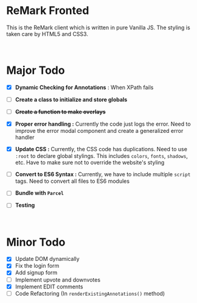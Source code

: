 # ReMark Fronted

This is the ReMark client which is written in pure Vanilla JS. The styling is taken care by HTML5 and CSS3. 

<br>

# Major Todo

- [x] **Dynamic Checking for Annotations** : When XPath fails

- [ ] **Create a class to initialize and store globals**

- [ ] ~~**Create a function to make overlays**~~

- [x] **Proper error handling :** Currently the code just logs the error. Need to improve the error modal component and create a generalized error handler

- [x] **Update CSS :** Currently, the CSS code has duplications. Need to use `:root` to declare global stylings. This includes `colors`, `fonts`, `shadows`, etc. Have to make sure not to override the website's styling

- [ ] **Convert to ES6 Syntax :** Currently, we have to include multiple `script` tags. Need to convert all files to ES6 modules 

- [ ] **Bundle with `Parcel`**

- [ ] **Testing**

<br>

# Minor Todo

- [x] Update DOM dynamically
- [x] Fix the login form
- [x] Add signup form
- [ ] Implement upvote and downvotes
- [x] Implement EDIT comments
- [ ] Code Refactoring (In `renderExistingAnnotations()` method)